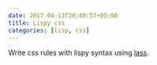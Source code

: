 ```yaml
---
date: 2017-04-13T20:49:57+05:00
title: Lispy css
categories: [lisp, css]
---
```

Write css rules with lispy syntax using [lass](http://quickdocs.org/lass/ "lass").
